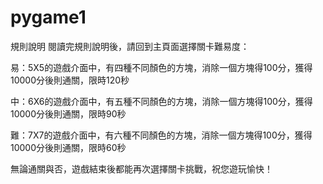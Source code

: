 # pygame1
規則說明
閱讀完規則說明後，請回到主頁面選擇關卡難易度：

易：5X5的遊戲介面中，有四種不同顏色的方塊，消除一個方塊得100分，獲得10000分後則通關，限時120秒

中：6X6的遊戲介面中，有五種不同顏色的方塊，消除一個方塊得100分，獲得10000分後則通關，限時90秒

難：7X7的遊戲介面中，有六種不同顏色的方塊，消除一個方塊得100分，獲得10000分後則通關，限時60秒

無論通關與否，遊戲結束後都能再次選擇關卡挑戰，祝您遊玩愉快！
